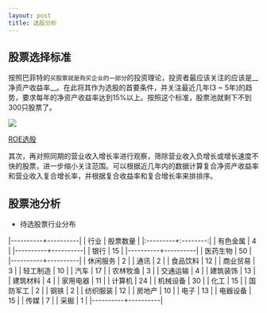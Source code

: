 ```yaml
---
layout: post
title: 选股分析
---
```


## 股票选择标准

按照巴菲特的`买股票就是购买企业的一部分`的投资理论，投资者最应该关注的应该是__净资产收益率__。在此将其作为选股的首要条件，并关注最近几年(3 ~ 5年)的趋势，要求每年的净资产收益率达到15%以上。按照这个标准，股票池就剩下不到300只股票了。

![](http://7xonmk.com1.z0.glb.clouddn.com/ROE选股结果.PNG)

[ROE选股](http://7xonmk.com1.z0.glb.clouddn.com/ROE选股.xlsx)

其次，再对照同期的营业收入增长率进行观察，筛除营业收入负增长或增长速度不快的股票，进一步缩小关注范围。可以根据近几年内的数据计算复合净资产收益率和营业收入复合增长率，并根据复合收益率和复合增长率来排排序。

## 股票池分析

* 待选股票行业分布

|----------+----------|
|   行业   | 股票数量 |
|:---------+:--------:|
| 有色金属 |     4    |
|----------+----------|
|   银行   |    15    |
|----------+----------|
| 医药生物 |    50    |
|----------+----------|
| 休闲服务 |     2    |
|   通讯   |     2    |
| 食品饮料 |    12    |
| 商业贸易 |     3    |
| 轻工制造 |    10    |
|   汽车   |    17    |
| 农林牧渔 |     3    |
| 交通运输 |     4    |
| 建筑装饰 |    13    |
| 建筑材料 |     4    |
| 家用电器 |    11    |
|  计算机  |    24    |
| 机械设备 |    30    |
|   化工   |    15    |
| 国防军工 |     2    |
|   钢铁   |     2    |
| 纺织服装 |    12    |
|  房地产  |    10    |
|   电子   |    13    |
| 电器设备 |    15    |
|   传媒   |     7    |
|   采掘   |     1    |
|----------+----------|
